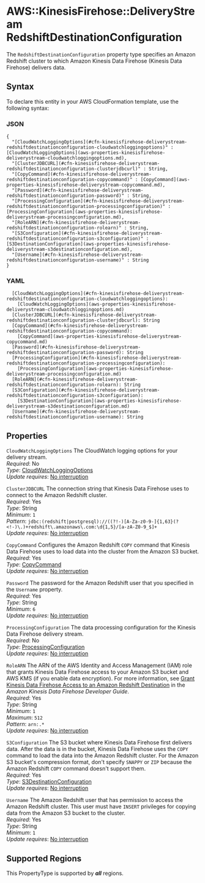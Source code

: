 # AWS::KinesisFirehose::DeliveryStream RedshiftDestinationConfiguration<a name="aws-properties-kinesisfirehose-deliverystream-redshiftdestinationconfiguration"></a>

The `RedshiftDestinationConfiguration` property type specifies an Amazon Redshift cluster to which Amazon Kinesis Data Firehose \(Kinesis Data Firehose\) delivers data\. 

## Syntax<a name="aws-properties-kinesisfirehose-deliverystream-redshiftdestinationconfiguration-syntax"></a>

To declare this entity in your AWS CloudFormation template, use the following syntax:

### JSON<a name="aws-properties-kinesisfirehose-deliverystream-redshiftdestinationconfiguration-syntax.json"></a>

```
{
  "[CloudWatchLoggingOptions](#cfn-kinesisfirehose-deliverystream-redshiftdestinationconfiguration-cloudwatchloggingoptions)" : [CloudWatchLoggingOptions](aws-properties-kinesisfirehose-deliverystream-cloudwatchloggingoptions.md),
  "[ClusterJDBCURL](#cfn-kinesisfirehose-deliverystream-redshiftdestinationconfiguration-clusterjdbcurl)" : String,
  "[CopyCommand](#cfn-kinesisfirehose-deliverystream-redshiftdestinationconfiguration-copycommand)" : [CopyCommand](aws-properties-kinesisfirehose-deliverystream-copycommand.md),
  "[Password](#cfn-kinesisfirehose-deliverystream-redshiftdestinationconfiguration-password)" : String,
  "[ProcessingConfiguration](#cfn-kinesisfirehose-deliverystream-redshiftdestinationconfiguration-processingconfiguration)" : [ProcessingConfiguration](aws-properties-kinesisfirehose-deliverystream-processingconfiguration.md),
  "[RoleARN](#cfn-kinesisfirehose-deliverystream-redshiftdestinationconfiguration-rolearn)" : String,
  "[S3Configuration](#cfn-kinesisfirehose-deliverystream-redshiftdestinationconfiguration-s3configuration)" : [S3DestinationConfiguration](aws-properties-kinesisfirehose-deliverystream-s3destinationconfiguration.md),
  "[Username](#cfn-kinesisfirehose-deliverystream-redshiftdestinationconfiguration-username)" : String
}
```

### YAML<a name="aws-properties-kinesisfirehose-deliverystream-redshiftdestinationconfiguration-syntax.yaml"></a>

```
  [CloudWatchLoggingOptions](#cfn-kinesisfirehose-deliverystream-redshiftdestinationconfiguration-cloudwatchloggingoptions): 
    [CloudWatchLoggingOptions](aws-properties-kinesisfirehose-deliverystream-cloudwatchloggingoptions.md)
  [ClusterJDBCURL](#cfn-kinesisfirehose-deliverystream-redshiftdestinationconfiguration-clusterjdbcurl): String
  [CopyCommand](#cfn-kinesisfirehose-deliverystream-redshiftdestinationconfiguration-copycommand): 
    [CopyCommand](aws-properties-kinesisfirehose-deliverystream-copycommand.md)
  [Password](#cfn-kinesisfirehose-deliverystream-redshiftdestinationconfiguration-password): String
  [ProcessingConfiguration](#cfn-kinesisfirehose-deliverystream-redshiftdestinationconfiguration-processingconfiguration): 
    [ProcessingConfiguration](aws-properties-kinesisfirehose-deliverystream-processingconfiguration.md)
  [RoleARN](#cfn-kinesisfirehose-deliverystream-redshiftdestinationconfiguration-rolearn): String
  [S3Configuration](#cfn-kinesisfirehose-deliverystream-redshiftdestinationconfiguration-s3configuration): 
    [S3DestinationConfiguration](aws-properties-kinesisfirehose-deliverystream-s3destinationconfiguration.md)
  [Username](#cfn-kinesisfirehose-deliverystream-redshiftdestinationconfiguration-username): String
```

## Properties<a name="aws-properties-kinesisfirehose-deliverystream-redshiftdestinationconfiguration-properties"></a>

`CloudWatchLoggingOptions`  <a name="cfn-kinesisfirehose-deliverystream-redshiftdestinationconfiguration-cloudwatchloggingoptions"></a>
The CloudWatch logging options for your delivery stream\.  
*Required*: No  
*Type*: [CloudWatchLoggingOptions](aws-properties-kinesisfirehose-deliverystream-cloudwatchloggingoptions.md)  
*Update requires*: [No interruption](https://docs.aws.amazon.com/AWSCloudFormation/latest/UserGuide/using-cfn-updating-stacks-update-behaviors.html#update-no-interrupt)

`ClusterJDBCURL`  <a name="cfn-kinesisfirehose-deliverystream-redshiftdestinationconfiguration-clusterjdbcurl"></a>
The connection string that Kinesis Data Firehose uses to connect to the Amazon Redshift cluster\.   
*Required*: Yes  
*Type*: String  
*Minimum*: `1`  
*Pattern*: `jdbc:(redshift|postgresql)://((?!-)[A-Za-z0-9-]{1,63}(?<!-)\.)+redshift\.amazonaws\.com:\d{1,5}/[a-zA-Z0-9_$]+`  
*Update requires*: [No interruption](https://docs.aws.amazon.com/AWSCloudFormation/latest/UserGuide/using-cfn-updating-stacks-update-behaviors.html#update-no-interrupt)

`CopyCommand`  <a name="cfn-kinesisfirehose-deliverystream-redshiftdestinationconfiguration-copycommand"></a>
Configures the Amazon Redshift `COPY` command that Kinesis Data Firehose uses to load data into the cluster from the Amazon S3 bucket\.   
*Required*: Yes  
*Type*: [CopyCommand](aws-properties-kinesisfirehose-deliverystream-copycommand.md)  
*Update requires*: [No interruption](https://docs.aws.amazon.com/AWSCloudFormation/latest/UserGuide/using-cfn-updating-stacks-update-behaviors.html#update-no-interrupt)

`Password`  <a name="cfn-kinesisfirehose-deliverystream-redshiftdestinationconfiguration-password"></a>
The password for the Amazon Redshift user that you specified in the `Username` property\.   
*Required*: Yes  
*Type*: String  
*Minimum*: `6`  
*Update requires*: [No interruption](https://docs.aws.amazon.com/AWSCloudFormation/latest/UserGuide/using-cfn-updating-stacks-update-behaviors.html#update-no-interrupt)

`ProcessingConfiguration`  <a name="cfn-kinesisfirehose-deliverystream-redshiftdestinationconfiguration-processingconfiguration"></a>
The data processing configuration for the Kinesis Data Firehose delivery stream\.  
*Required*: No  
*Type*: [ProcessingConfiguration](aws-properties-kinesisfirehose-deliverystream-processingconfiguration.md)  
*Update requires*: [No interruption](https://docs.aws.amazon.com/AWSCloudFormation/latest/UserGuide/using-cfn-updating-stacks-update-behaviors.html#update-no-interrupt)

`RoleARN`  <a name="cfn-kinesisfirehose-deliverystream-redshiftdestinationconfiguration-rolearn"></a>
The ARN of the AWS Identity and Access Management \(IAM\) role that grants Kinesis Data Firehose access to your Amazon S3 bucket and AWS KMS \(if you enable data encryption\)\. For more information, see [Grant Kinesis Data Firehose Access to an Amazon Redshift Destination](https://docs.aws.amazon.com/firehose/latest/dev/controlling-access.html#using-iam-rs) in the *Amazon Kinesis Data Firehose Developer Guide*\.   
*Required*: Yes  
*Type*: String  
*Minimum*: `1`  
*Maximum*: `512`  
*Pattern*: `arn:.*`  
*Update requires*: [No interruption](https://docs.aws.amazon.com/AWSCloudFormation/latest/UserGuide/using-cfn-updating-stacks-update-behaviors.html#update-no-interrupt)

`S3Configuration`  <a name="cfn-kinesisfirehose-deliverystream-redshiftdestinationconfiguration-s3configuration"></a>
The S3 bucket where Kinesis Data Firehose first delivers data\. After the data is in the bucket, Kinesis Data Firehose uses the `COPY` command to load the data into the Amazon Redshift cluster\. For the Amazon S3 bucket's compression format, don't specify `SNAPPY` or `ZIP` because the Amazon Redshift `COPY` command doesn't support them\.   
*Required*: Yes  
*Type*: [S3DestinationConfiguration](aws-properties-kinesisfirehose-deliverystream-s3destinationconfiguration.md)  
*Update requires*: [No interruption](https://docs.aws.amazon.com/AWSCloudFormation/latest/UserGuide/using-cfn-updating-stacks-update-behaviors.html#update-no-interrupt)

`Username`  <a name="cfn-kinesisfirehose-deliverystream-redshiftdestinationconfiguration-username"></a>
The Amazon Redshift user that has permission to access the Amazon Redshift cluster\. This user must have `INSERT` privileges for copying data from the Amazon S3 bucket to the cluster\.   
*Required*: Yes  
*Type*: String  
*Minimum*: `1`  
*Update requires*: [No interruption](https://docs.aws.amazon.com/AWSCloudFormation/latest/UserGuide/using-cfn-updating-stacks-update-behaviors.html#update-no-interrupt)

## Supported Regions

This PropertyType is supported by ***all*** regions.